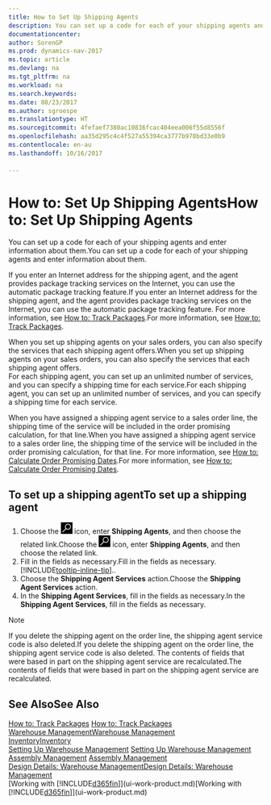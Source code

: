 ```yaml
---
title: How to Set Up Shipping Agents
description: You can set up a code for each of your shipping agents and enter information about them.
documentationcenter: 
author: SorenGP
ms.prod: dynamics-nav-2017
ms.topic: article
ms.devlang: na
ms.tgt_pltfrm: na
ms.workload: na
ms.search.keywords: 
ms.date: 08/23/2017
ms.author: sgroespe
ms.translationtype: HT
ms.sourcegitcommit: 4fefaef7380ac10836fcac404eea006f55d8556f
ms.openlocfilehash: aa35d295c4c4f527a55394ca3777b978bd33e0b9
ms.contentlocale: en-au
ms.lasthandoff: 10/16/2017

---
```

# <a name="how-to-set-up-shipping-agents"></a><span data-ttu-id="8b8b1-103">How to: Set Up Shipping Agents</span><span class="sxs-lookup"><span data-stu-id="8b8b1-103">How to: Set Up Shipping Agents</span></span>
<span data-ttu-id="8b8b1-104">You can set up a code for each of your shipping agents and enter information about them.</span><span class="sxs-lookup"><span data-stu-id="8b8b1-104">You can set up a code for each of your shipping agents and enter information about them.</span></span>  

<span data-ttu-id="8b8b1-105">If you enter an Internet address for the shipping agent, and the agent provides package tracking services on the Internet, you can use the automatic package tracking feature.</span><span class="sxs-lookup"><span data-stu-id="8b8b1-105">If you enter an Internet address for the shipping agent, and the agent provides package tracking services on the Internet, you can use the automatic package tracking feature.</span></span> <span data-ttu-id="8b8b1-106">For more information, see [How to: Track Packages](sales-how-track-packages.md).</span><span class="sxs-lookup"><span data-stu-id="8b8b1-106">For more information, see [How to: Track Packages](sales-how-track-packages.md).</span></span>

<span data-ttu-id="8b8b1-107">When you set up shipping agents on your sales orders, you can also specify the services that each shipping agent offers.</span><span class="sxs-lookup"><span data-stu-id="8b8b1-107">When you set up shipping agents on your sales orders, you can also specify the services that each shipping agent offers.</span></span>  
<span data-ttu-id="8b8b1-108">For each shipping agent, you can set up an unlimited number of services, and you can specify a shipping time for each service.</span><span class="sxs-lookup"><span data-stu-id="8b8b1-108">For each shipping agent, you can set up an unlimited number of services, and you can specify a shipping time for each service.</span></span>  

<span data-ttu-id="8b8b1-109">When you have assigned a shipping agent service to a sales order line, the shipping time of the service will be included in the order promising calculation, for that line.</span><span class="sxs-lookup"><span data-stu-id="8b8b1-109">When you have assigned a shipping agent service to a sales order line, the shipping time of the service will be included in the order promising calculation, for that line.</span></span> <span data-ttu-id="8b8b1-110">For more information, see [How to: Calculate Order Promising Dates](sales-how-to-calculate-order-promising-dates.md).</span><span class="sxs-lookup"><span data-stu-id="8b8b1-110">For more information, see [How to: Calculate Order Promising Dates](sales-how-to-calculate-order-promising-dates.md).</span></span>

## <a name="to-set-up-a-shipping-agent"></a><span data-ttu-id="8b8b1-111">To set up a shipping agent</span><span class="sxs-lookup"><span data-stu-id="8b8b1-111">To set up a shipping agent</span></span>  
1.  <span data-ttu-id="8b8b1-112">Choose the ![Search for Page or Report](media/ui-search/search_small.png "Search for Page or Report icon") icon, enter **Shipping Agents**, and then choose the related link.</span><span class="sxs-lookup"><span data-stu-id="8b8b1-112">Choose the ![Search for Page or Report](media/ui-search/search_small.png "Search for Page or Report icon") icon, enter **Shipping Agents**, and then choose the related link.</span></span>  
2.  <span data-ttu-id="8b8b1-113">Fill in the fields as necessary.</span><span class="sxs-lookup"><span data-stu-id="8b8b1-113">Fill in the fields as necessary.</span></span> [!INCLUDE[tooltip-inline-tip](includes/tooltip-inline-tip_md.md)]<span data-ttu-id="8b8b1-114">.</span><span class="sxs-lookup"><span data-stu-id="8b8b1-114">.</span></span>  
3.  <span data-ttu-id="8b8b1-115">Choose the **Shipping Agent Services** action.</span><span class="sxs-lookup"><span data-stu-id="8b8b1-115">Choose the **Shipping Agent Services** action.</span></span>
4. <span data-ttu-id="8b8b1-116">In the **Shipping Agent Services**, fill in the fields as necessary.</span><span class="sxs-lookup"><span data-stu-id="8b8b1-116">In the **Shipping Agent Services**, fill in the fields as necessary.</span></span>

> [!NOTE]  
>  <span data-ttu-id="8b8b1-117">If you delete the shipping agent on the order line, the shipping agent service code is also deleted.</span><span class="sxs-lookup"><span data-stu-id="8b8b1-117">If you delete the shipping agent on the order line, the shipping agent service code is also deleted.</span></span> <span data-ttu-id="8b8b1-118">The contents of fields that were based in part on the shipping agent service are recalculated.</span><span class="sxs-lookup"><span data-stu-id="8b8b1-118">The contents of fields that were based in part on the shipping agent service are recalculated.</span></span>  

## <a name="see-also"></a><span data-ttu-id="8b8b1-119">See Also</span><span class="sxs-lookup"><span data-stu-id="8b8b1-119">See Also</span></span>
<span data-ttu-id="8b8b1-120">[How to: Track Packages](sales-how-track-packages.md)  </span><span class="sxs-lookup"><span data-stu-id="8b8b1-120">[How to: Track Packages](sales-how-track-packages.md)  </span></span>  
[<span data-ttu-id="8b8b1-121">Warehouse Management</span><span class="sxs-lookup"><span data-stu-id="8b8b1-121">Warehouse Management</span></span>](warehouse-manage-warehouse.md)  
[<span data-ttu-id="8b8b1-122">Inventory</span><span class="sxs-lookup"><span data-stu-id="8b8b1-122">Inventory</span></span>](inventory-manage-inventory.md)  
<span data-ttu-id="8b8b1-123">[Setting Up Warehouse Management](warehouse-setup-warehouse.md)   </span><span class="sxs-lookup"><span data-stu-id="8b8b1-123">[Setting Up Warehouse Management](warehouse-setup-warehouse.md)   </span></span>  
<span data-ttu-id="8b8b1-124">[Assembly Management](assembly-assemble-items.md)  </span><span class="sxs-lookup"><span data-stu-id="8b8b1-124">[Assembly Management](assembly-assemble-items.md)  </span></span>  
[<span data-ttu-id="8b8b1-125">Design Details: Warehouse Management</span><span class="sxs-lookup"><span data-stu-id="8b8b1-125">Design Details: Warehouse Management</span></span>](design-details-warehouse-management.md)  
<span data-ttu-id="8b8b1-126">[Working with [!INCLUDE[d365fin](includes/d365fin_md.md)]](ui-work-product.md)</span><span class="sxs-lookup"><span data-stu-id="8b8b1-126">[Working with [!INCLUDE[d365fin](includes/d365fin_md.md)]](ui-work-product.md)</span></span>  

